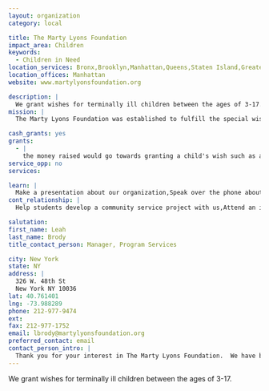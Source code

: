 ```yaml
---
layout: organization
category: local

title: The Marty Lyons Foundation
impact_area: Children
keywords: 
  - Children in Need
location_services: Bronx,Brooklyn,Manhattan,Queens,Staten Island,Greater New York
location_offices: Manhattan
website: www.martylyonsfoundation.org

description: |
  We grant wishes for terminally ill children between the ages of 3-17.
mission: |
  The Marty Lyons Foundation was established to fulfill the special wishes of children, between three (3) and seventeen (17) years of age inclusive, who have been diagnosed as having a terminal or life threatening illness by providing and arranging a wish such as: a trip, meeting a celebrity, attending a special event, a shopping spree, a specific gift, or any other special wish request the Board of Directors may deem to be within the capabilities of the Foundation. 

cash_grants: yes
grants: 
  - |
    the money raised would go towards granting a child's wish such as a $1000 shopping spree, trip to Disney World, a new computer...etc.
service_opp: no
services: 

learn: |
  Make a presentation about our organization,Speak over the phone about our work
cont_relationship: |
  Help students develop a community service project with us,Attend an in-school Check Award Assembly if we receive a grant,Help students tell local newspapers and media about their grant and/or project with us

salutation: 
first_name: Leah
last_name: Brody
title_contact_person: Manager, Program Services

city: New York
state: NY
address: |
  326 W. 48th St  
  New York NY 10036
lat: 40.761401
lng: -73.988289
phone: 212-977-9474
ext: 
fax: 212-977-1752
email: lbrody@martylyonsfoundation.org
preferred_contact: email
contact_person_intro: |
  Thank you for your interest in The Marty Lyons Foundation.  We have been able to grant close to 3,000 wishes to terminally ill children since 1982.  With your help we will be able to make more children happy by granting their wish!
---
```

We grant wishes for terminally ill children between the ages of 3-17.